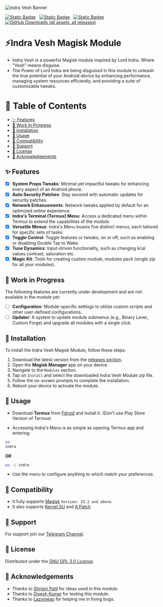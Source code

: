 ![Indra Vesh Banner](https://imgur.com/B6CTkgK.png)

[![Static Badge](https://img.shields.io/badge/Download-Version%3A%20Devloka-brightgreen?style=for-the-badge)](https://github.com/FlaxCube/Indra-Vesh/releases) &nbsp;
[![Static Badge](https://img.shields.io/badge/Telegram%20%7C%20Support-skyblue?style=for-the-badge&logo=telegram)](https://t.me/rmx_3_pro) &nbsp;
[![Static Badge](https://img.shields.io/badge/Discord%20%7C%20Support-9283ff?style=for-the-badge&logo=discord&logoColor=white)](https://discord.gg/cZewFPXb2Z) &nbsp;
[![GitHub Downloads (all assets, all releases)](https://img.shields.io/github/downloads/FlaxCube/Indra-Vesh/total?style=for-the-badge&logo=github&logoColor=black&label=Indra-Vesh%20Users&labelColor=lightblue&color=blue)](https://github.com/FlaxCube/Indra-Vesh/releases)


# ⚡Indra Vesh Magisk Module 

- Indra Vesh is a powerful Magisk module inspired by Lord Indra. Where "Vesh" means disguise. 
- The Power of Lord Indra are being disguised in this module to unleash the true potential of your Android device by enhancing performance, managing system resources efficiently, and providing a suite of customizable tweaks.

# 📑 Table of Contents
- [✨ Features](#-features)
- [🚧 Work In Progress](#-work-in-progress)
- [🧰 Installation](#-installation)
- [📖 Usage](#-usage)
- [🔧 Compatibility](#-compatibility)
- [💬 Support](#-support)
- [📜 License](#-license)
- [💖 Acknowledgements](#-acknowledgements)

## ✨ Features
- [x]  **System Props Tweaks**: Minimal yet impactful tweaks for enhancing every aspect of an Android phone.
- [x]  **Auto Security Patches**: Stay secured with automatic updates for security patches.
- [x]  **Network Enhancements**: Network tweaks applied by default for an optimized online experience.
- [x]  **Indra's Terminal (Termux) Menu**: Access a dedicated menu within Termux to extend the capabilities of the module.
- [x]  **Versatile Menus**: Indra's Menu boasts five distinct menus, each tailored for specific sets of tasks:
  - [x]  **Toggle Control**: Toggle features or tweaks, on or off, such as enabling or disabling Double Tap to Wake. 
  - [x]  **Tune Dynamics**: Input-driven functionality, such as changing kcal values contrast, saturation etc.
  - [x]  **Magic Kit**: Tools for creating custom module, modules pack (single zip for all your modules).

## 🚧 Work in Progress
The following features are currently under development and are not available in the module yet:

- [ ]  **Configuration**: Module-specific settings to utilize custom scripts and other user-defined configurations.
- [ ]  **Updater**: A system to update module submenus (e.g., Binary Lever, Custom Forge) and upgrade all modules with a single click.

## 🧰 Installation
To install the Indra Vesh Magisk Module, follow these steps:

1. Download the latest version from the [releases section](https://github.com/FlaxCube/Indra-Vesh/releases).
2. Open the **Magisk Manager** app on your device.
3. Navigate to the `Modules` section.
4. Tap on `Install` and select the downloaded Indra Vesh Module zip file.
5. Follow the on-screen prompts to complete the installation.
6. Reboot your device to activate the module.

## 📖 Usage
- Download **Termux** from [Fdroid](https://f-droid.org/en/packages/com.termux/) and Install it. (Don't use Play Store Version of Termux)

- Accessing Indra's Menu is as simple as opening Termux app and entering:
```bash
su
indra
```

**OR**

```bash
su -c indra
```

- Use the menu to configure anything to which match your preferences.



## 🔧 Compatibility
- It fully supports [Magisk](https://github.com/topjohnwu/Magisk) ```Version: 25.2 and above```.
- It also supports [Kernel SU](https://github.com/tiann/KernelSU) and [A Patch](https://github.com/bmax121/APatch)

## 💬 Support
For support join our [Telegram Channel](https://telegram.me/flaxcubegaming).

## 📜 License
Distributed under the [GNU GPL 3.0 License](https://choosealicense.com/licenses/gpl-3.0/#).

## 💖 Acknowledgements
 - Thanks to [Shrigiri Patil](https://telegram.me/BosadBillaHun) for ideas used in this module.
 - Thanks to [Divesh Kumar](https://telegram.me/DIV3SH_KUMAR) for testing this module.
 - Thanks to [Lazymeao](https://telegram.me/lazymeao) for helping me in fixing bugs.
